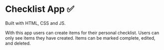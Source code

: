 # Checklist App ✅

Built with HTML, CSS and JS.

With this app users can create items for their personal checklist. Users can only see items they have created. Items can be marked complete, edited, and deleted.
